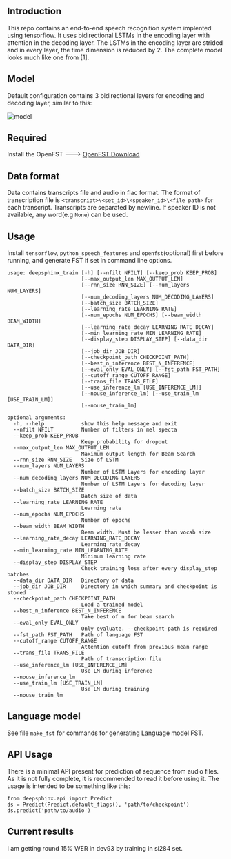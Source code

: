 Introduction
------------

This repo contains an end-to-end speech recognition system implented using
tensorflow. It uses bidirectional LSTMs in the encoding layer with attention
in the decoding layer. The LSTMs in the encoding layer are strided and in every
layer, the time dimension is reduced by 2. The complete model looks much like
one from [1].

Model
-----

Default configuration contains 3 bidirectional layers for encoding and decoding
layer, similar to this:

![model](images/model.jpg)

Required
--------

Install the OpenFST ---> [OpenFST Download](http://www.openfst.org/twiki/bin/view/FST/WebHome)

Data format
-----------

Data contains transcripts file and audio in flac format. The format of
transcription file is `<transcript>\<set_id>\<speaker_id>\<file path>` for each
transcript. Transcripts are separated by newline. If speaker ID is not
available, any word(e.g `None`) can be used.

Usage
-----

Install `tensorflow`, `python_speech_features` and `openfst`(optional) first before
running, and generate FST if set in command line options.


```
usage: deepsphinx_train [-h] [--nfilt NFILT] [--keep_prob KEEP_PROB]
                        [--max_output_len MAX_OUTPUT_LEN]
                        [--rnn_size RNN_SIZE] [--num_layers NUM_LAYERS]
                        [--num_decoding_layers NUM_DECODING_LAYERS]
                        [--batch_size BATCH_SIZE]
                        [--learning_rate LEARNING_RATE]
                        [--num_epochs NUM_EPOCHS] [--beam_width BEAM_WIDTH]
                        [--learning_rate_decay LEARNING_RATE_DECAY]
                        [--min_learning_rate MIN_LEARNING_RATE]
                        [--display_step DISPLAY_STEP] [--data_dir DATA_DIR]
                        [--job_dir JOB_DIR]
                        [--checkpoint_path CHECKPOINT_PATH]
                        [--best_n_inference BEST_N_INFERENCE]
                        [--eval_only EVAL_ONLY] [--fst_path FST_PATH]
                        [--cutoff_range CUTOFF_RANGE]
                        [--trans_file TRANS_FILE]
                        [--use_inference_lm [USE_INFERENCE_LM]]
                        [--nouse_inference_lm] [--use_train_lm [USE_TRAIN_LM]]
                        [--nouse_train_lm]

optional arguments:
  -h, --help            show this help message and exit
  --nfilt NFILT         Number of filters in mel specta
  --keep_prob KEEP_PROB
                        Keep probability for dropout
  --max_output_len MAX_OUTPUT_LEN
                        Maximum output length for Beam Search
  --rnn_size RNN_SIZE   Size of LSTM
  --num_layers NUM_LAYERS
                        Number of LSTM Layers for encoding layer
  --num_decoding_layers NUM_DECODING_LAYERS
                        Number of LSTM Layers for decoding layer
  --batch_size BATCH_SIZE
                        Batch size of data
  --learning_rate LEARNING_RATE
                        Learning rate
  --num_epochs NUM_EPOCHS
                        Number of epochs
  --beam_width BEAM_WIDTH
                        Beam width. Must be lesser than vocab size
  --learning_rate_decay LEARNING_RATE_DECAY
                        Learning rate decay
  --min_learning_rate MIN_LEARNING_RATE
                        Minimum learning rate
  --display_step DISPLAY_STEP
                        Check training loss after every display_step batches
  --data_dir DATA_DIR   Directory of data
  --job_dir JOB_DIR     Directory in which summary and checkpoint is stored
  --checkpoint_path CHECKPOINT_PATH
                        Load a trained model
  --best_n_inference BEST_N_INFERENCE
                        Take best of n for beam search
  --eval_only EVAL_ONLY
                        Only evaluate. --checkpoint-path is required
  --fst_path FST_PATH   Path of language FST
  --cutoff_range CUTOFF_RANGE
                        Attention cutoff from previous mean range
  --trans_file TRANS_FILE
                        Path of transcription file
  --use_inference_lm [USE_INFERENCE_LM]
                        Use LM during inference
  --nouse_inference_lm
  --use_train_lm [USE_TRAIN_LM]
                        Use LM during training
  --nouse_train_lm
```

Language model
--------------

See file `make_fst` for commands for generating Language model FST.

API Usage
---------

There is a minimal API present for prediction of sequence from audio files. As
it is not fully complete, it is recommended to read it before using it. The
usage is intended to be something like this:

```
from deepsphinx.api import Predict
ds = Predict(Predict.default_flags(), 'path/to/checkpoint')
ds.predict('path/to/audio')
```

Current results
---------------

I am getting round 15% WER in dev93 by training in si284 set.
